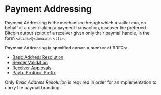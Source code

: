 # Payment Addressing

Payment Addressing is the mechanism through which a wallet can, on behalf of a user making a payment transaction, discover the preferred Bitcoin output script of a receiver given only their paymail handle, in the form `<alias>@<domain>.<tld>`.

Payment Addressing is specified across a number of BRFCs:

* [Basic Address Resolution](./04-01-basic-address-resolution.md)
* [Sender Validation](./04-02-sender-validation.md)
* [Receiver Approvals](./04-03-receiver-approvals.md)
* [PayTo Protocol Prefix](./04-04-payto-protocol-prefix.md)

Only _Basic Address Resolution_ is required in order for an implementation to carry the paymail branding.
